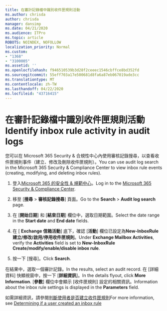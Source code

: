 ```yaml
---
title: 在審計記錄檔中識別收件匣規則活動
ms.author: chrisda
author: chrisda
manager: dansimp
ms.date: 04/21/2020
ms.audience: ITPro
ms.topic: article
ROBOTS: NOINDEX, NOFOLLOW
localization_priority: Normal
ms.custom:
- "1368"
- "3100005"
ms.assetid: ''
ms.openlocfilehash: f946510539b3d28f2ceeec1546cbffce8bd352fd
ms.sourcegitcommit: 55eff703a17e500681d8fa6a87eb067019ade3cc
ms.translationtype: MT
ms.contentlocale: zh-TW
ms.lasthandoff: 04/22/2020
ms.locfileid: "43716415"
---
```

# <a name="identify-inbox-rule-activity-in-audit-logs"></a><span data-ttu-id="4b1b1-102">在審計記錄檔中識別收件匣規則活動</span><span class="sxs-lookup"><span data-stu-id="4b1b1-102">Identify inbox rule activity in audit logs</span></span>

<span data-ttu-id="4b1b1-103">您可以在 Microsoft 365 Security & 合規性中心內使用審核記錄搜尋，以查看收件匣規則事件（建立、修改及刪除收件匣規則）。</span><span class="sxs-lookup"><span data-stu-id="4b1b1-103">You can use audit log search in the Microsoft 365 Security & Compliance Center to view inbox rule events (creating, modifying, and deleting inbox rules).</span></span>

1. <span data-ttu-id="4b1b1-104">登入[Microsoft 365 的安全性 & 規範中心](https://protection.office.com/)。</span><span class="sxs-lookup"><span data-stu-id="4b1b1-104">Log in to the [Microsoft 365 Security & Compliance Center](https://protection.office.com/).</span></span>

2. <span data-ttu-id="4b1b1-105">移至 [**搜尋** > **審核記錄搜尋**] 頁面。</span><span class="sxs-lookup"><span data-stu-id="4b1b1-105">Go to the **Search** > **Audit log search** page.</span></span>

3. <span data-ttu-id="4b1b1-106">在 [**開始日期**] 和 [**結束日期**] 欄位中，選取日期範圍。</span><span class="sxs-lookup"><span data-stu-id="4b1b1-106">Select the date range in the **Start date** and **End date** fields.</span></span>

4. <span data-ttu-id="4b1b1-107">在 [ **Exchange 信箱活動**] 底下，確認 [**活動**] 欄位已設定為**New-InboxRule 建立/修改/啟用/停用收件匣規則**。</span><span class="sxs-lookup"><span data-stu-id="4b1b1-107">Under **Exchange Mailbox Activities**, verify the **Activities** field is set to **New-InboxRule Create/modify/enable/disable inbox rule**.</span></span>

5. <span data-ttu-id="4b1b1-108">按一下 [搜尋]。</span><span class="sxs-lookup"><span data-stu-id="4b1b1-108">Click **Search**.</span></span>

<span data-ttu-id="4b1b1-109">在結果中，選取一個審計記錄。</span><span class="sxs-lookup"><span data-stu-id="4b1b1-109">In the results, select an audit record.</span></span> <span data-ttu-id="4b1b1-110">在 [詳細資料] 快顯視窗中，按一下 [**詳細資訊**]。</span><span class="sxs-lookup"><span data-stu-id="4b1b1-110">In the details flyout, click **More Information**.</span></span> <span data-ttu-id="4b1b1-111">[**參數**] 欄位中會顯示 [收件匣規則] 設定的相關資訊。</span><span class="sxs-lookup"><span data-stu-id="4b1b1-111">Information about the inbox rule settings is displayed in the **Parameters** field.</span></span>

<span data-ttu-id="4b1b1-112">如需詳細資訊，請參閱[判斷使用者是否建立收件匣規則](https://docs.microsoft.com//office365/securitycompliance/auditing-troubleshooting-scenarios#determining-if-a-user-created-an-inbox-rule)</span><span class="sxs-lookup"><span data-stu-id="4b1b1-112">For more information, see [Determining if a user created an inbox rule](https://docs.microsoft.com//office365/securitycompliance/auditing-troubleshooting-scenarios#determining-if-a-user-created-an-inbox-rule)</span></span>
